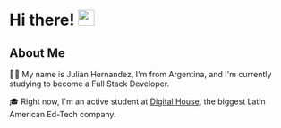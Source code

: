 # Hi there! <img src="https://media.giphy.com/media/hvRJCLFzcasrR4ia7z/giphy.gif" width="29px">

## About Me

🙋‍♂️ My name is Julian Hernandez, I'm from Argentina, and I'm currently studying to become a Full Stack Developer.

🎓 Right now, I´m an active student at [Digital House](https://www.digitalhouse.com/), the biggest Latin American Ed-Tech company.

<!--
**JulianHernandezGit/JulianHernandezGit** is a ✨ _special_ ✨ repository because its `README.md` (this file) appears on your GitHub profile.

Here are some ideas to get you started:

- 🔭 I’m currently working on ...
- 🌱 I’m currently learning ...
- 👯 I’m looking to collaborate on ...
- 🤔 I’m looking for help with ...
- 💬 Ask me about ...
- 📫 How to reach me: ...
- 😄 Pronouns: ...
- ⚡ Fun fact: ...
-->
